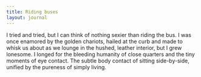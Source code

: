 ```yaml
---
title: Riding buses
layout: journal
---
```


I tried and tried, but I can think of nothing sexier than riding the bus. I was once enamored by the golden chariots, hailed at the curb and made to whisk us about as we lounge in the hushed, leather interior, but I grew lonesome. I longed for the bleeding humanity of close quarters and the tiny moments of eye contact. The subtle body contact of sitting side-by-side, unified by the pureness of simply living.
